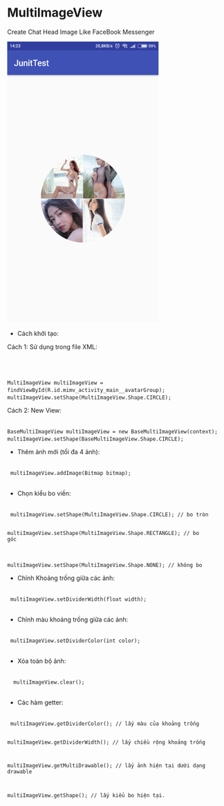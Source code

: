 # MultiImageView
Create Chat Head Image Like FaceBook Messenger


<img src= "https://github.com/anhlqIkame/MultiImageView/blob/master/Screenshot_2018-05-22-14-23-55-994_com.ikame.junittest.png" width="350" height="650">
</img>


- Cách khởi tạo: 

Cách 1: Sử dụng trong file XML:

<code>
<com.anhlq.multiimageview.MultiImageView
android:id="@+id/mimv_activity_main__avatarGroup"
android:layout_width="100dp"
android:layout_height="100dp"/>
</code>
       
<code>
MultiImageView multiImageView = findViewById(R.id.mimv_activity_main__avatarGroup);
multiImageView.setShape(MultiImageView.Shape.CIRCLE);
</code>


Cách 2: New View:

<code>
BaseMultiImageView multiImageView = new BaseMultiImageView(context);
multiImageView.setShape(BaseMultiImageView.Shape.CIRCLE);
</code>

- Thêm ảnh mới (tối đa 4 ảnh):

<code>
 multiImageView.addImage(Bitmap bitmap);
 </code>
 
 - Chọn kiểu bo viền:
 
 <code>
 multiImageView.setShape(MultiImageView.Shape.CIRCLE); // bo tròn
 
 multiImageView.setShape(MultiImageView.Shape.RECTANGLE); // bo góc
 
 multiImageView.setShape(MultiImageView.Shape.NONE); // không bo
 </code>
 
 - Chỉnh Khoảng trống giữa các ảnh:
 
 <code>
 multiImageView.setDividerWidth(float width);
 </code>
 
 - Chỉnh màu khoảng trống giữa các ảnh:
 
 <code>
 multiImageView.setDividerColor(int color);
 </code>
 
 
 - Xóa toàn bộ ảnh:
 
  <code>
  multiImageView.clear();
  </code>
 
 
 - Các hàm getter:
 <code>
 multiImageView.getDividerColor(); // lấy màu của khoảng trống
 
 multiImageView.getDividerWidth(); // lấy chiều rộng khoảng trống
 
 multiImageView.getMultiDrawable(); // lấy ảnh hiện tại dưới dạng drawable
 
 multiImageView.getShape(); // lấy kiểu bo hiện tại.

</code>
